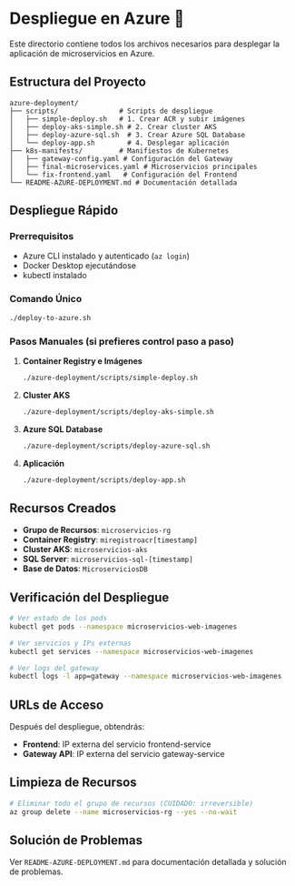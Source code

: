# Despliegue en Azure 🚀

Este directorio contiene todos los archivos necesarios para desplegar la aplicación de microservicios en Azure.

## Estructura del Proyecto

```
azure-deployment/
├── scripts/               # Scripts de despliegue
│   ├── simple-deploy.sh   # 1. Crear ACR y subir imágenes
│   ├── deploy-aks-simple.sh # 2. Crear cluster AKS
│   ├── deploy-azure-sql.sh  # 3. Crear Azure SQL Database
│   └── deploy-app.sh        # 4. Desplegar aplicación
├── k8s-manifests/         # Manifiestos de Kubernetes
│   ├── gateway-config.yaml # Configuración del Gateway
│   ├── final-microservices.yaml # Microservicios principales
│   └── fix-frontend.yaml   # Configuración del Frontend
└── README-AZURE-DEPLOYMENT.md # Documentación detallada
```

## Despliegue Rápido

### Prerrequisitos
- Azure CLI instalado y autenticado (`az login`)
- Docker Desktop ejecutándose
- kubectl instalado

### Comando Único
```bash
./deploy-to-azure.sh
```

### Pasos Manuales (si prefieres control paso a paso)

1. **Container Registry e Imágenes**
   ```bash
   ./azure-deployment/scripts/simple-deploy.sh
   ```

2. **Cluster AKS**
   ```bash
   ./azure-deployment/scripts/deploy-aks-simple.sh
   ```

3. **Azure SQL Database**
   ```bash
   ./azure-deployment/scripts/deploy-azure-sql.sh
   ```

4. **Aplicación**
   ```bash
   ./azure-deployment/scripts/deploy-app.sh
   ```

## Recursos Creados

- **Grupo de Recursos**: `microservicios-rg`
- **Container Registry**: `miregistroacr[timestamp]`
- **Cluster AKS**: `microservicios-aks`
- **SQL Server**: `microservicios-sql-[timestamp]`
- **Base de Datos**: `MicroserviciosDB`

## Verificación del Despliegue

```bash
# Ver estado de los pods
kubectl get pods --namespace microservicios-web-imagenes

# Ver servicios y IPs externas
kubectl get services --namespace microservicios-web-imagenes

# Ver logs del gateway
kubectl logs -l app=gateway --namespace microservicios-web-imagenes
```

## URLs de Acceso

Después del despliegue, obtendrás:
- **Frontend**: IP externa del servicio frontend-service
- **Gateway API**: IP externa del servicio gateway-service

## Limpieza de Recursos

```bash
# Eliminar todo el grupo de recursos (CUIDADO: irreversible)
az group delete --name microservicios-rg --yes --no-wait
```

## Solución de Problemas

Ver `README-AZURE-DEPLOYMENT.md` para documentación detallada y solución de problemas.

